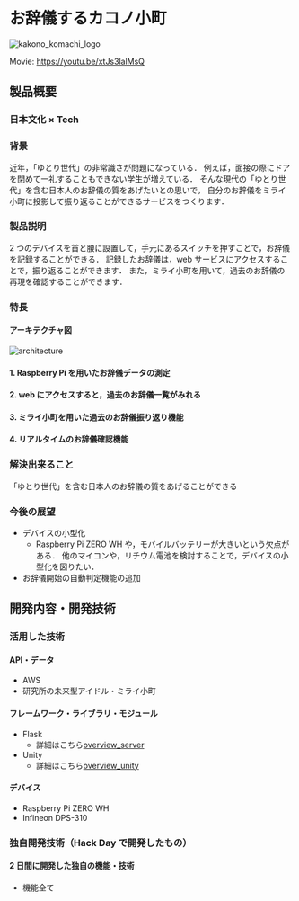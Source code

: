 # お辞儀するカコノ小町

<!-- [![Product Name](image.png)](https://www.youtube.com/watch?v=G5rULR53uMk) -->

![kakono_komachi_logo](https://user-images.githubusercontent.com/38515249/67630144-23d6bf00-f8c6-11e9-9561-fe12a8e70943.png)

Movie: <https://youtu.be/xtJs3lalMsQ>

## 製品概要

### 日本文化 × Tech

### 背景

<!-- （製品開発のきっかけ、課題等） -->
<!-- ここに
- こんかいのプロダクトの開発に至った背景
- 着目した顧客・顧客の課題・現状
を記入してください -->

近年，「ゆとり世代」の非常識さが問題になっている．
例えば，面接の際にドアを閉めて一礼することもできない学生が増えている．
そんな現代の「ゆとり世代」を含む日本人のお辞儀の質をあげたいとの思いで，
自分のお辞儀をミライ小町に投影して振り返ることができるサービスをつくります．

### 製品説明

<!-- （具体的な製品の説明） -->
<!-- こちらに製品の概要・特徴について説明を記載してください。 -->

2 つのデバイスを首と腰に設置して，手元にあるスイッチを押すことで，お辞儀を記録することができる．
記録したお辞儀は，web サービスにアクセスすることで，振り返ることができます．
また，ミライ小町を用いて，過去のお辞儀の再現を確認することができます．

### 特長

#### アーキテクチャ図

![architecture](https://user-images.githubusercontent.com/42725796/67636243-0b8c9180-f912-11e9-8324-386e50d2569c.jpg)

#### 1. Raspberry Pi を用いたお辞儀データの測定

#### 2. web にアクセスすると，過去のお辞儀一覧がみれる

#### 3. ミライ小町を用いた過去のお辞儀振り返り機能

#### 4. リアルタイムのお辞儀確認機能

### 解決出来ること

<!-- この製品を利用することによって最終的に解決できることについて記載をしてください。 -->

「ゆとり世代」を含む日本人のお辞儀の質をあげることができる

### 今後の展望

<!-- 今回は実現できなかったが、今後改善すること、どのように展開していくことが可能かについて記載をしてください。 -->

- デバイスの小型化
  - Raspberry Pi ZERO WH や，モバイルバッテリーが大きいという欠点がある．
    他のマイコンや，リチウム電池を検討することで，デバイスの小型化を図りたい．
- お辞儀開始の自動判定機能の追加

## 開発内容・開発技術

### 活用した技術

#### API・データ

<!-- 今回スポンサーから提供されたAPI、製品などの外部技術があれば記述をして下さい。 -->

- AWS
- 研究所の未来型アイドル・ミライ小町

#### フレームワーク・ライブラリ・モジュール

- Flask
  - 詳細はこちら[overview_server](./server/README.md)
- Unity
  - 詳細はこちら[overview_unity](./unity/README.md)

#### デバイス

- Raspberry Pi ZERO WH
- Infineon DPS-310

<!-- ### 研究内容・事前開発プロダクト（任意） -->
<!-- ご自身やチームの研究内容や、事前に持ち込みをしたプロダクトがある場合は、こちらに実績なども含め記載をして下さい。 -->
<!--
*
*  -->

### 独自開発技術（Hack Day で開発したもの）

#### 2 日間に開発した独自の機能・技術

<!-- * 独自で開発したものの内容をこちらに記載してください
* 特に力を入れた部分をファイルリンク、またはcommit_idを記載してください（任意） -->

- 機能全て
